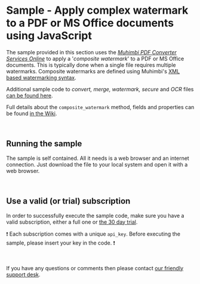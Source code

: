 # Sample - Apply complex watermark to a PDF or MS Office documents using JavaScript

The sample provided in this section uses the [*Muhimbi PDF Converter Services Online*](https://github.com/Muhimbi/PDF-Converter-Services-Online) to apply a '*composite watermark*' to a PDF or MS Office documents. This is typically done when a single file requires multiple watermarks. Composite watermarks are defined using Muhimbi's [XML based watermarking syntax](http://blog.muhimbi.com/2010/10/watermarking-pdf-documents-using_25.html).

Additional sample code to *convert, merge, watermark, secure* and *OCR* files [can be found here](../../).

Full details about the `composite_watermark` method, fields and properties can be found [in the Wiki](https://github.com/Muhimbi/PDF-Converter-Services-Online/wiki/API:-composite_watermark).


<br>

## Running the sample

The sample is self contained. All it needs is a web browser and an internet connection. Just download the file to your local system and open it with a web browser.

<br>

## Use a valid (or trial) subscription

In order to successfully execute the sample code, make sure you have a valid subscription, either a full one or [the 30 day trial](https://support.muhimbi.com/hc/en-us/articles/115002816048-Getting-started-with-the-PDF-Converter-Services-Online).

:exclamation: Each subscription comes with a unique `api_key`. Before executing the sample, please insert your key in the code. :exclamation:


<br>

If you have any questions or comments then please contact [our friendly support desk](http://www.muhimbi-online.com/contact).
